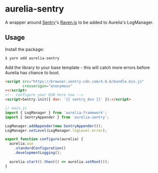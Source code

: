 # aurelia-sentry

A wrapper around [Sentry](https://sentry.io/)'s [Raven.js](https://github.com/getsentry/raven-js) to be added to Aurelia's LogManager.

## Usage

Install the package:

```bash
$ yarn add aurelia-sentry
```

Add the library to your base template - this will catch more errors before Aurelia has chance to boot.

```html
<script src="https://browser.sentry-cdn.com/4.6.6/bundle.min.js"
        crossorigin="anonymous"
></script>
<!-- Configure your DSN here too -->
<script>Sentry.init({ dsn: '{{ sentry_dsn }}' });</script>
```

```javascript
// main.js
import { LogManager } from 'aurelia-framework';
import { SentryAppender } from 'aurelia-sentry';

LogManager.addAppender(new SentryAppender());
LogManager.setLevel(LogManager.logLevel.error);

export function configure(aurelia) {
  aurelia.use
    .standardConfiguration()
    .developmentLogging();
  
  aurelia.start().then(() => aurelia.setRoot());
}
```
